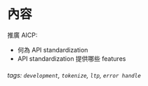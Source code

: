 # 內容

推廣 AICP:
- 何為 API standardization
- API standardization 提供哪些 features

###### tags: `development`, `tokenize`, `ltp`, `error handle`